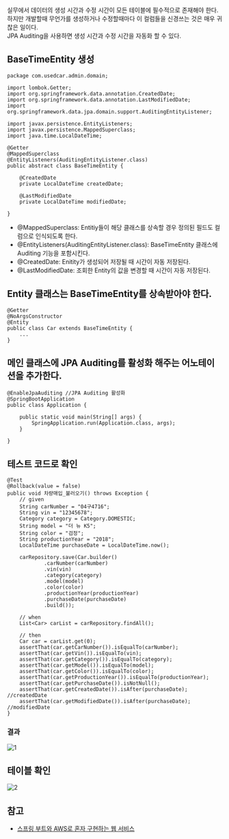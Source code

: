 실무에서 데이터의 생성 시간과 수정 시간이 모든 테이블에 필수적으로 존재해야 한다.      
하지만 개발할때 무언가를 생성하거나 수정할때마다 이 컬럼들을 신경쓰는 것은 매우 귀찮은 일이다.   
JPA Auditing을 사용하면 생성 시간과 수정 시간을 자동화 할 수 있다.

## BaseTimeEntity 생성
```
package com.usedcar.admin.domain;

import lombok.Getter;
import org.springframework.data.annotation.CreatedDate;
import org.springframework.data.annotation.LastModifiedDate;
import org.springframework.data.jpa.domain.support.AuditingEntityListener;

import javax.persistence.EntityListeners;
import javax.persistence.MappedSuperclass;
import java.time.LocalDateTime;

@Getter
@MappedSuperclass
@EntityListeners(AuditingEntityListener.class)
public abstract class BaseTimeEntity {

    @CreatedDate
    private LocalDateTime createdDate;

    @LastModifiedDate
    private LocalDateTime modifiedDate;

}
```
* \@MappedSuperclass: Entitiy들이 해당 클래스를 상속할 경우 정의된 필드도 컬럼으로 인식되도록 한다.
* \@EntityListeners(AuditingEntityListener.class): BaseTimeEntity 클래스에 Auditing 기능을 포함시킨다.
* \@CreatedDate: Enitity가 생성되어 저장될 때 시간이 자동 저장된다.
* \@LastModifiedDate: 조회한 Entity의 값을 변경할 때 시간이 자동 저장된다.

## Entity 클래스는 BaseTimeEntity를 상속받아야 한다.
```
@Getter
@NoArgsConstructor
@Entity
public class Car extends BaseTimeEntity {
    ...
}
```

## 메인 클래스에 JPA Auditing를 활성화 해주는 어노테이션을 추가한다.
```
@EnableJpaAuditing //JPA Auditing 활성화
@SpringBootApplication
public class Application {

	public static void main(String[] args) {
		SpringApplication.run(Application.class, args);
	}

}
```

## 테스트 코드로 확인
```
@Test
@Rollback(value = false)
public void 차량매입_불러오기() throws Exception {
    // given
    String carNumber = "04구4716";
    String vin = "12345678";
    Category category = Category.DOMESTIC;
    String model = "더 뉴 K5";
    String color = "검정";
    String productionYear = "2018";
    LocalDateTime purchaseDate = LocalDateTime.now();

    carRepository.save(Car.builder()
            .carNumber(carNumber)
            .vin(vin)
            .category(category)
            .model(model)
            .color(color)
            .productionYear(productionYear)
            .purchaseDate(purchaseDate)
            .build());

    // when
    List<Car> carList = carRepository.findAll();

    // then
    Car car = carList.get(0);
    assertThat(car.getCarNumber()).isEqualTo(carNumber);
    assertThat(car.getVin()).isEqualTo(vin);
    assertThat(car.getCategory()).isEqualTo(category);
    assertThat(car.getModel()).isEqualTo(model);
    assertThat(car.getColor()).isEqualTo(color);
    assertThat(car.getProductionYear()).isEqualTo(productionYear);
    assertThat(car.getPurchaseDate()).isNotNull();
    assertThat(car.getCreatedDate()).isAfter(purchaseDate); //createdDate
    assertThat(car.getModifiedDate()).isAfter(purchaseDate); //modifiedDate
}
```

### 결과
![1](https://raw.githubusercontent.com/smpark1020/tistory/master/JPA/JPA%20Auditing%EC%9C%BC%EB%A1%9C%20%EC%83%9D%EC%84%B1%EC%8B%9C%EA%B0%84%2C%20%EC%88%98%EC%A0%95%EC%8B%9C%EA%B0%84%20%EC%9E%90%EB%8F%99%ED%99%94%ED%95%98%EA%B8%B0/1.PNG)

## 테이블 확인
![2](https://raw.githubusercontent.com/smpark1020/tistory/master/JPA/JPA%20Auditing%EC%9C%BC%EB%A1%9C%20%EC%83%9D%EC%84%B1%EC%8B%9C%EA%B0%84%2C%20%EC%88%98%EC%A0%95%EC%8B%9C%EA%B0%84%20%EC%9E%90%EB%8F%99%ED%99%94%ED%95%98%EA%B8%B0/2.PNG)

## 참고
* [스프링 부트와 AWS로 혼자 구현하는 웹 서비스](https://jojoldu.tistory.com/463)